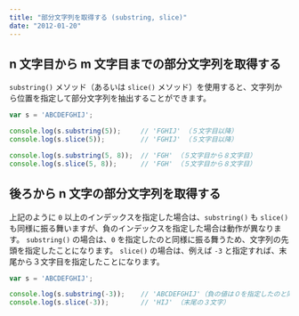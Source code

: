 ```yaml
---
title: "部分文字列を取得する (substring, slice)"
date: "2012-01-20"
---
```


n 文字目から m 文字目までの部分文字列を取得する
----

`substring()` メソッド（あるいは `slice()` メソッド）を使用すると、文字列から位置を指定して部分文字列を抽出することができます。

```javascript
var s = 'ABCDEFGHIJ';

console.log(s.substring(5));     // 'FGHIJ' （５文字目以降）
console.log(s.slice(5));         // 'FGHIJ' （５文字目以降）

console.log(s.substring(5, 8));  // 'FGH' （５文字目から８文字目）
console.log(s.slice(5, 8));      // 'FGH' （５文字目から８文字目）
```

後ろから n 文字の部分文字列を取得する
----

上記のように `0` 以上のインデックスを指定した場合は、`substring()` も `slice()` も同様に振る舞いますが、負のインデックスを指定した場合は動作が異なります。
`substring()` の場合は、`0` を指定したのと同様に振る舞うため、文字列の先頭を指定したことになります。
`slice()` の場合は、例えば `-3` と指定すれば、末尾から３文字目を指定したことになります。

```javascript
var s = 'ABCDEFGHIJ';

console.log(s.substring(-3));    // 'ABCDEFGHIJ'（負の値は０を指定したのと同じ）
console.log(s.slice(-3));        // 'HIJ' （末尾の３文字）
```

